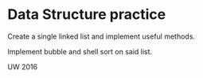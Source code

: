 # Data Structure practice
Create a single linked list and implement useful methods. 


Implement bubble and shell sort on said list. 


UW 2016
